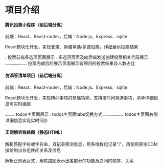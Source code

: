 
# 项目介绍




#### 腾讯投票小程序（前后端分离）

前端：React、React-router，后端：Node.js、Express、sqlite

React模块化开发，实现登录、新建单选/多选投票，详细展示投票结果

<img src="\vote项目.多选项页面.jpg" style="zoom: 25%;" />
投票前端多选项页面展示

<img src="D:\2-Code\Training-Apps\introduces\vote项目多选项页面及向后端发送创建投票.png" style="zoom:25%;" />
多选项页面及向后端发送创建投票相关代码展示

<img src="D:\2-Code\Training-Apps\introduces\vote项目展示各项目的投票结果及人数占比.png" alt="vote项目展示各项目的投票结果及人数占比" style="zoom:25%;" />
投票完成后的展示页面展示各项目的投票结果及人数占比

#### 仿滴答清单项目（前后端分离）

前端：React、React-router，后端：Node.js、Express、sqlite

React模块化开发，实现待办事项的基础功能，支持按时间筛选事项，清单详细信息可实时编辑

<img src="D:\2-Code\Training-Apps\introduces\todos主页面展示.png" alt="todos主页面展示" style="zoom:25%;" />
todos主页面展示

<img src="D:\2-Code\Training-Apps\introduces\todos主页面tabs切换方式.png" style="zoom:25%;" />
todos主页面tabs切换方式

<img src="D:\2-Code\Training-Apps\introduces\todos主页面右侧详细信息实现实时同步.png" alt="todos主页面右侧详细信息实现实时同步" style="zoom:25%;" />
todos主页面右侧详细信息实现实时同步


#### 正则解析铁路图（静态HTML）

解析匹配字符或字符串，且记录预测信息，用多维数组记录“|”，再使用原生DOM操绘制出各组件间关系及信息

解析正则表达式，用铁路图表示出各部分的功能及之间的顺序、关系
